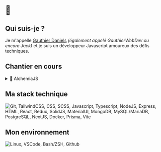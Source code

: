 # 👋

## Qui suis-je ?

Je m'appelle [Gauthier Daniels](https://gauthierdaniels.fr) _(également appelé GauthierWebDev ou encore Jack)_ et je suis un développeur Javascript amoureux des défis techniques.

## Chantier en cours

<details>
  <summary>🧪 AlchemiaJS</summary>
  
  🌐 [Repository](https://github.com/GauthierWebDev/AlchemiaJS)

> Framework JS _(Typescript)_ orienté objet simple, léger et modulable.

- [Nunjucks](https://mozilla.github.io/nunjucks/) _(Moteur de vues)_
- Décorateurs Typescript _(Routes et méthodes HTTP)_
- CLI _(Système maison nommé Alambic)_
- Prisma _(ORM)_

</details>

## Ma stack technique

<img src="https://skillicons.dev/icons?i=git,tailwindcss,css,scss,javascript,typescript,nodejs,express,html,react,redux,solidjs,materialui,mongodb,mysql,postgresql,nextjs,docker,prisma,vite&perline=12" alt="Git, TailwindCSS, CSS, SCSS, Javascript, Typescript, NodeJS, Express, HTML, React, Redux, SolidJS, MaterialUI, MongoDB, MySQL/MariaDB, PostgreSQL, NextJS, Docker, Prisma, Vite">

## Mon environnement

<img src="https://skillicons.dev/icons?i=linux,vscode,bash,github&perline=12" alt="Linux, VSCode, Bash/ZSH, Github">

